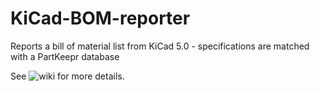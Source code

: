 # KiCad-BOM-reporter
Reports a bill of material list from KiCad 5.0 - specifications are matched with a PartKeepr database

See ![wiki](https://github.com/HendriXML/KiCad-BOM-reporter/wiki) for more details.

